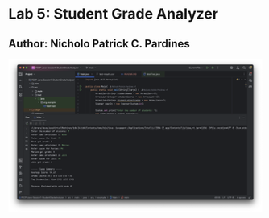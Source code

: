 # Lab 5: Student Grade Analyzer
## Author: Nicholo Patrick C. Pardines

![output image](./output.png)



